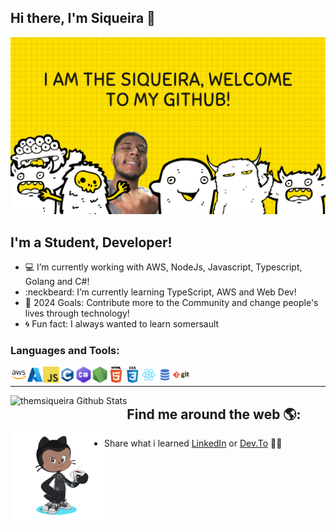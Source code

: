 ## Hi there, I'm Siqueira 👋

<img src="https://raw.githubusercontent.com/themsiqueira/themsiqueira/master/gh-header-image-cropped.png" alt="presentention banner">

## I'm a Student, Developer!

- :computer: I’m currently working with AWS, NodeJs, Javascript, Typescript, Golang and C#!
- :neckbeard: I’m currently learning TypeScript, AWS and Web Dev!
- :round_pushpin: 2024 Goals: Contribute more to the Community and change people's lives through technology!
- :cyclone: Fun fact: I always wanted to learn somersault

### Languages and Tools:

<img align="left" alt="aws" width="26px" src="https://raw.githubusercontent.com/github/explore/80688e429a7d4ef2fca1e82350fe8e3517d3494d/topics/aws/aws.png" />
<img align="left" alt="azure" width="26px" src="https://raw.githubusercontent.com/github/explore/80688e429a7d4ef2fca1e82350fe8e3517d3494d/topics/azure/azure.png" />
<img align="left" alt="JavaScript" width="26px" src="https://raw.githubusercontent.com/github/explore/80688e429a7d4ef2fca1e82350fe8e3517d3494d/topics/javascript/javascript.png" />
<img align="left" alt="c" width="26px" src="https://raw.githubusercontent.com/github/explore/80688e429a7d4ef2fca1e82350fe8e3517d3494d/topics/c/c.png" />
<img align="left" alt="csharp" width="26px" src="https://raw.githubusercontent.com/github/explore/80688e429a7d4ef2fca1e82350fe8e3517d3494d/topics/csharp/csharp.png" />
<img align="left" alt="nodejs" width="26px" src="https://raw.githubusercontent.com/github/explore/80688e429a7d4ef2fca1e82350fe8e3517d3494d/topics/nodejs/nodejs.png" />
<img align="left" alt="html5" width="26px" src="https://raw.githubusercontent.com/github/explore/80688e429a7d4ef2fca1e82350fe8e3517d3494d/topics/html/html.png"/>
<img align="left" alt="CSS3" width="26px" src="https://raw.githubusercontent.com/github/explore/80688e429a7d4ef2fca1e82350fe8e3517d3494d/topics/css/css.png" />
<img align="left" alt="react" width="26px" src="https://raw.githubusercontent.com/github/explore/80688e429a7d4ef2fca1e82350fe8e3517d3494d/topics/react/react.png"/>
<img align="left" alt="SQL" width="26px" src="https://raw.githubusercontent.com/github/explore/80688e429a7d4ef2fca1e82350fe8e3517d3494d/topics/sql/sql.png" /><img align="left" alt="git" width="26px" src="https://raw.githubusercontent.com/github/explore/80688e429a7d4ef2fca1e82350fe8e3517d3494d/topics/git/git.png" />

<br />

---

<img align="left" alt="themsiqueira Github Stats" src="https://github-readme-stats.vercel.app/api?username=themsiqueira&show_icons=true&hide_border=true&count_private=true" />

[linkedin]: https://www.linkedin.com/in/mateus-siqueira-carneiro/

## Find me around the web 🌎: <a href="https://github.com/themsiqueira"><img align="left" width="150" height="150" src="https://raw.githubusercontent.com/themsiqueira/themsiqueira/master/octocat-removebg.png?raw=true"></a>
- Share what i learned <a href="https://www.linkedin.com/in/mateus-siqueira-carneiro/">LinkedIn</a> or <a href="https://dev.to/themsiqueira">Dev.To</a> ✍🏾
